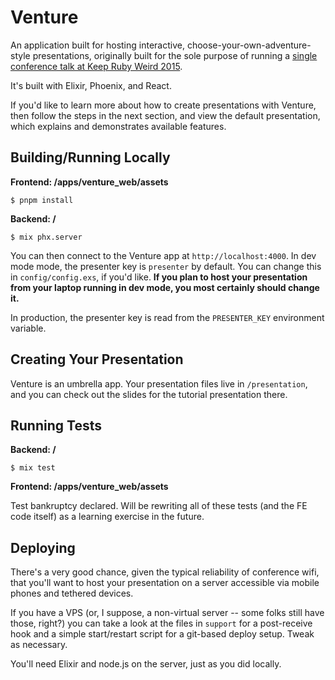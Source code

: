 # Venture

An application built for hosting interactive, choose-your-own-adventure-style
presentations, originally built for the sole purpose of running a
[single conference talk at Keep Ruby Weird 2015](http://confreaks.tv/videos/keeprubyweird2015-choices).

It's built with Elixir, Phoenix, and React.

If you'd like to learn more about how to create presentations with Venture, then
follow the steps in the next section, and view the default presentation, which
explains and demonstrates available features.

## Building/Running Locally

**Frontend: /apps/venture_web/assets**

    $ pnpm install

**Backend: /**

    $ mix phx.server

You can then connect to the Venture app at `http://localhost:4000`. In dev mode
mode, the presenter key is `presenter` by default. You can change this in
`config/config.exs`, if you'd like. **If you plan to host your presentation
from your laptop running in dev mode, you most certainly should change it.**

In production, the presenter key is read from the `PRESENTER_KEY`
environment variable.

## Creating Your Presentation

Venture is an umbrella app. Your presentation files live in `/presentation`,
and you can check out the slides for the tutorial presentation there.

## Running Tests

**Backend: /**

    $ mix test

**Frontend: /apps/venture_web/assets**

Test bankruptcy declared. Will be rewriting all of these tests (and the FE code
itself) as a learning exercise in the future.

## Deploying

There's a very good chance, given the typical reliability of conference wifi,
that you'll want to host your presentation on a server accessible via mobile
phones and tethered devices.

If you have a VPS (or, I suppose, a non-virtual server -- some folks still have
those, right?) you can take a look at the files in `support` for a post-receive
hook and a simple start/restart script for a git-based deploy setup. Tweak as
necessary.

You'll need Elixir and node.js on the server, just as you did locally.
